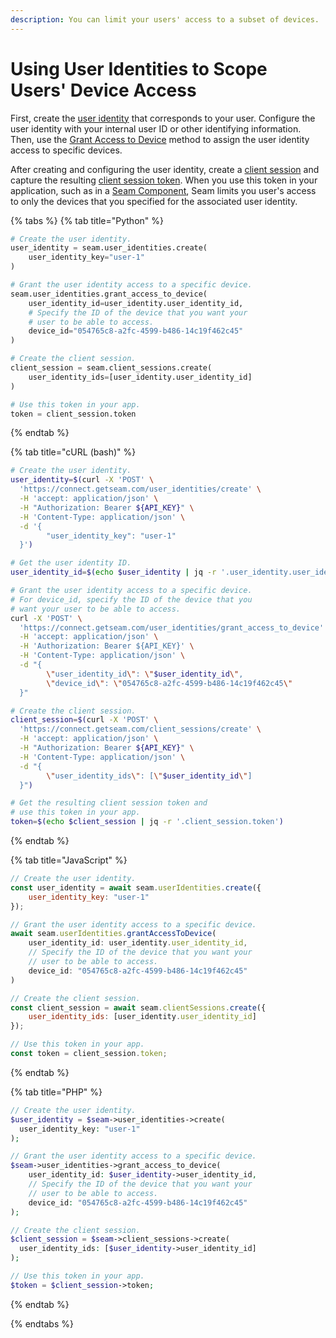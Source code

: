 ```yaml
---
description: You can limit your users' access to a subset of devices.
---
```


# Using User Identities to Scope Users' Device Access

First, create the [user identity](../../capability-guides/mobile-access/managing-mobile-app-user-accounts-with-user-identities.md#what-is-a-user-identity) that corresponds to your user. Configure the user identity with your internal user ID or other identifying information. Then, use the [Grant Access to Device](../../api/user_identities/grant_access_to_device.md) method to assign the user identity access to specific devices.

After creating and configuring the user identity, create a [client session](../../core-concepts/authentication/client-session-tokens/) and capture the resulting [client session token](../../core-concepts/authentication/client-session-tokens/). When you use this token in your application, such as in a [Seam Component](../../seam-components/overview/), Seam limits you user's access to only the devices that you specified for the associated user identity.

{% tabs %}
{% tab title="Python" %}
```python
# Create the user identity.
user_identity = seam.user_identities.create(
    user_identity_key="user-1"
)

# Grant the user identity access to a specific device.
seam.user_identities.grant_access_to_device(
    user_identity_id=user_identity.user_identity_id,
    # Specify the ID of the device that you want your
    # user to be able to access.
    device_id="054765c8-a2fc-4599-b486-14c19f462c45"
)

# Create the client session.
client_session = seam.client_sessions.create(
    user_identity_ids=[user_identity.user_identity_id]
)

# Use this token in your app.
token = client_session.token
```
{% endtab %}

{% tab title="cURL (bash)" %}
```bash
# Create the user identity.
user_identity=$(curl -X 'POST' \
  'https://connect.getseam.com/user_identities/create' \
  -H 'accept: application/json' \
  -H "Authorization: Bearer ${API_KEY}" \
  -H 'Content-Type: application/json' \
  -d '{
        "user_identity_key": "user-1"
  }')

# Get the user identity ID.
user_identity_id=$(echo $user_identity | jq -r '.user_identity.user_identity_id')

# Grant the user identity access to a specific device.
# For device_id, specify the ID of the device that you
# want your user to be able to access.
curl -X 'POST' \
  'https://connect.getseam.com/user_identities/grant_access_to_device' \
  -H 'accept: application/json' \
  -H 'Authorization: Bearer ${API_KEY}' \
  -H 'Content-Type: application/json' \
  -d "{
        \"user_identity_id\": \"$user_identity_id\",
        \"device_id\": \"054765c8-a2fc-4599-b486-14c19f462c45\"
  }"

# Create the client session.
client_session=$(curl -X 'POST' \
  'https://connect.getseam.com/client_sessions/create' \
  -H 'accept: application/json' \
  -H "Authorization: Bearer ${API_KEY}" \
  -H 'Content-Type: application/json' \
  -d "{
        \"user_identity_ids\": [\"$user_identity_id\"]
  }")

# Get the resulting client session token and
# use this token in your app.
token=$(echo $client_session | jq -r '.client_session.token')
```
{% endtab %}

{% tab title="JavaScript" %}
```javascript
// Create the user identity.
const user_identity = await seam.userIdentities.create({
    user_identity_key: "user-1"
});

// Grant the user identity access to a specific device.
await seam.userIdentities.grantAccessToDevice(
    user_identity_id: user_identity.user_identity_id,
    // Specify the ID of the device that you want your
    // user to be able to access.
    device_id: "054765c8-a2fc-4599-b486-14c19f462c45"
)

// Create the client session.
const client_session = await seam.clientSessions.create({
    user_identity_ids: [user_identity.user_identity_id]
});

// Use this token in your app.
const token = client_session.token;
```
{% endtab %}

{% tab title="PHP" %}
```php
// Create the user identity.
$user_identity = $seam->user_identities->create(
  user_identity_key: "user-1"
);

// Grant the user identity access to a specific device.
$seam->user_identities->grant_access_to_device(
    user_identity_id: $user_identity->user_identity_id,
    // Specify the ID of the device that you want your
    // user to be able to access.
    device_id: "054765c8-a2fc-4599-b486-14c19f462c45"
);

// Create the client session.
$client_session = $seam->client_sessions->create(
  user_identity_ids: [$user_identity->user_identity_id]
);

// Use this token in your app.
$token = $client_session->token;
```
{% endtab %}


{% endtabs %}
